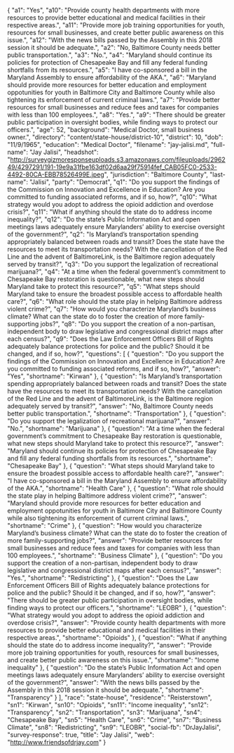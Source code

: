 {
  "a1": "Yes",
  "a10": "Provide county health departments with more resources to provide better educational and medical facilities in their respective areas.",
  "a11": "Provide more job training opportunities for youth, resources for small businesses, and create better public awareness on this issue.",
  "a12": "With the news bills passed by the Assembly in this 2018 session it should be adequate.",
  "a2": "No, Baltimore County needs better public transportation.",
  "a3": "No.",
  "a4": "Maryland should continue its policies for protection of Chesapeake Bay and fill any federal funding shortfalls from its resources.",
  "a5": "I have co-sponsored a bill in the Maryland Assembly to ensure affordability of the AKA.",
  "a6": "Maryland should provide more resources for better education and employment oppotunities for youth in Baltimore City and Baltimore County while also tightening its enforcement of current criminal laws.",
  "a7": "Provide better resources for small businesses and reduce fees and taxes for companies with less than 100 employees.",
  "a8": "Yes.",
  "a9": "There should be greater public participation in oversight bodies, while finding ways to protect our officers.",
  "age": 52,
  "background": "Medical Doctor, small business owner.",
  "directory": "content/state-house/district-10",
  "district": 10,
  "dob": "11/9/1965",
  "education": "Medical Doctor",
  "filename": "jay-jalisi.md",
  "full-name": "Jay Jalisi",
  "headshot": "http://surveygizmoresponseuploads.s3.amazonaws.com/fileuploads/296249/4297291/191-19e9a31fbe163df02d6aa29f75914fef_CAB05FC0-2533-4492-80CA-EBB78526499E.jpeg",
  "jurisdiction": "Baltimore County",
  "last-name": "Jalisi",
  "party": "Democrat",
  "q1": "Do you support the findings of the Commission on Innovation and Excellence in Education? Are you committed to funding associated reforms, and if so, how?",
  "q10": "What strategy would you adopt to address the opioid addiction and overdose crisis?",
  "q11": "What if anything should the state do to address income inequality?",
  "q12": "Do the state’s Public Information Act and open meetings laws adequately ensure Marylanders’ ability to exercise oversight of the government?",
  "q2": "Is Maryland’s transportation spending appropriately balanced between roads and transit? Does the state have the resources to meet its transportation needs? With the cancellation of the Red Line and the advent of BaltimoreLink, is the Baltimore region adequately served by transit?",
  "q3": "Do you support the legalization of recreational marijuana?",
  "q4": "At a time when the federal government’s commitment to Chesapeake Bay restoration is questionable, what new steps should Maryland take to protect this resource?",
  "q5": "What steps should Maryland take to ensure the broadest possible access to affordable health care?",
  "q6": "What role should the state play in helping Baltimore address violent crime?",
  "q7": "How would you characterize Maryland’s business climate? What can the state do to foster the creation of more family-supporting jobs?",
  "q8": "Do you support the creation of a non-partisan, independent body to draw legislative and congressional district maps after each census?",
  "q9": "Does the Law Enforcement Officers Bill of Rights adequately balance protections for police and the public? Should it be changed, and if so, how?",
  "questions": [
    {
      "question": "Do you support the findings of the Commission on Innovation and Excellence in Education? Are you committed to funding associated reforms, and if so, how?",
      "answer": "Yes",
      "shortname": "Kirwan"
    },
    {
      "question": "Is Maryland’s transportation spending appropriately balanced between roads and transit? Does the state have the resources to meet its transportation needs? With the cancellation of the Red Line and the advent of BaltimoreLink, is the Baltimore region adequately served by transit?",
      "answer": "No, Baltimore County needs better public transportation.",
      "shortname": "Transportation"
    },
    {
      "question": "Do you support the legalization of recreational marijuana?",
      "answer": "No.",
      "shortname": "Marijuana"
    },
    {
      "question": "At a time when the federal government’s commitment to Chesapeake Bay restoration is questionable, what new steps should Maryland take to protect this resource?",
      "answer": "Maryland should continue its policies for protection of Chesapeake Bay and fill any federal funding shortfalls from its resources.",
      "shortname": "Chesapeake Bay"
    },
    {
      "question": "What steps should Maryland take to ensure the broadest possible access to affordable health care?",
      "answer": "I have co-sponsored a bill in the Maryland Assembly to ensure affordability of the AKA.",
      "shortname": "Health Care"
    },
    {
      "question": "What role should the state play in helping Baltimore address violent crime?",
      "answer": "Maryland should provide more resources for better education and employment oppotunities for youth in Baltimore City and Baltimore County while also tightening its enforcement of current criminal laws.",
      "shortname": "Crime"
    },
    {
      "question": "How would you characterize Maryland’s business climate? What can the state do to foster the creation of more family-supporting jobs?",
      "answer": "Provide better resources for small businesses and reduce fees and taxes for companies with less than 100 employees.",
      "shortname": "Business Climate"
    },
    {
      "question": "Do you support the creation of a non-partisan, independent body to draw legislative and congressional district maps after each census?",
      "answer": "Yes.",
      "shortname": "Redistricting"
    },
    {
      "question": "Does the Law Enforcement Officers Bill of Rights adequately balance protections for police and the public? Should it be changed, and if so, how?",
      "answer": "There should be greater public participation in oversight bodies, while finding ways to protect our officers.",
      "shortname": "LEOBR"
    },
    {
      "question": "What strategy would you adopt to address the opioid addiction and overdose crisis?",
      "answer": "Provide county health departments with more resources to provide better educational and medical facilities in their respective areas.",
      "shortname": "Opioids"
    },
    {
      "question": "What if anything should the state do to address income inequality?",
      "answer": "Provide more job training opportunities for youth, resources for small businesses, and create better public awareness on this issue.",
      "shortname": "Income inequality"
    },
    {
      "question": "Do the state’s Public Information Act and open meetings laws adequately ensure Marylanders’ ability to exercise oversight of the government?",
      "answer": "With the news bills passed by the Assembly in this 2018 session it should be adequate.",
      "shortname": "Transparency"
    }
  ],
  "race": "state-house",
  "residence": "Reisterstown",
  "sn1": "Kirwan",
  "sn10": "Opioids",
  "sn11": "Income inequality",
  "sn12": "Transparency",
  "sn2": "Transportation",
  "sn3": "Marijuana",
  "sn4": "Chesapeake Bay",
  "sn5": "Health Care",
  "sn6": "Crime",
  "sn7": "Business Climate",
  "sn8": "Redistricting",
  "sn9": "LEOBR",
  "social-fb": "DrJayJalisi",
  "survey-response": true,
  "title": "Jay Jalisi",
  "web": "http://www.friendsofdrjay.com"
}
